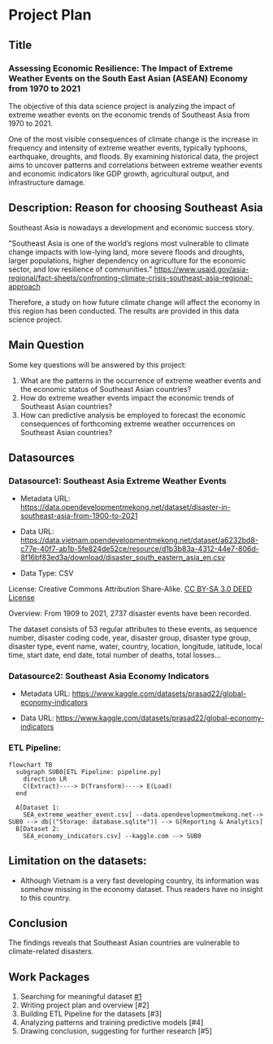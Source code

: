 # Project Plan

## Title
<!-- Give your project a short title. -->
### Assessing Economic Resilience: The Impact of Extreme Weather Events on the South East Asian (ASEAN) Economy from 1970 to 2021
The objective of this data science project is analyzing the impact of extreme weather events on the economic trends of Southeast Asia from 1970 to 2021.

One of the most visible consequences of climate change is the increase in frequency and intensity of extreme weather events, typically typhoons, earthquake, droughts, and floods. By examining historical data, the project aims to uncover patterns and correlations between extreme weather events and economic indicators like GDP growth, agricultural output, and infrastructure damage. 

## Description: Reason for choosing Southeast Asia

Southeast Asia is nowadays a development and economic success story.

"Southeast Asia is one of the world’s regions most vulnerable to climate change impacts with low-lying land, more severe floods and droughts, larger populations, higher dependency on agriculture for the economic sector, and low resilience of communities."  https://www.usaid.gov/asia-regional/fact-sheets/confronting-climate-crisis-southeast-asia-regional-approach

 Therefore, a study on how future climate change will affect the economy in this region has been conducted. The results are provided in this data science project.

<!-- Describe your data science project in max. 200 words. Consider writing about why and how you attempt it. -->

## Main Question
<!-- Think about one main question you want to answer based on the data. -->

Some key questions will be answered by this project:
1. What are the patterns in the occurrence of extreme weather events and the economic status of Southeast Asian countries?
2. How do extreme weather events impact the economic trends of Southeast Asian countries?
3. How can predictive analysis be employed to forecast the economic consequences of forthcoming extreme weather occurrences on Southeast Asian countries?

## Datasources

<!-- Describe each datasources you plan to use in a section. Use the prefic "DatasourceX" where X is the id of the datasource. -->

### Datasource1: Southeast Asia Extreme Weather Events
* Metadata URL: https://data.opendevelopmentmekong.net/dataset/disaster-in-southeast-asia-from-1900-to-2021
* Data URL: https://data.vietnam.opendevelopmentmekong.net/dataset/a6232bd8-c77e-40f7-ab1b-5fe824de52ce/resource/d1b3b83a-4312-44e7-806d-8f16bf83ed3a/download/disaster_south_eastern_asia_en.csv

* Data Type: CSV

License: Creative Commons Attribution Share-Alike. [CC BY-SA 3.0 DEED License](https://creativecommons.org/licenses/by-sa/3.0/)

Overview:
From 1909 to 2021, 2737 disaster events have been recorded. 

The dataset consists of 53 regular attributes to these events, as sequence number, disaster coding code, year, disaster group, disaster type group, disaster type, event name, water, country, location, longitude, latitude, local time, start date, end date, total number of deaths, total losses...


### Datasource2: Southeast Asia Economy Indicators
* Metadata URL: https://www.kaggle.com/datasets/prasad22/global-economy-indicators

* Data URL: https://www.kaggle.com/datasets/prasad22/global-economy-indicators

### ETL Pipeline:
``` mermaid
flowchart TB
  subgraph SUB0[ETL Pipeline: pipeline.py]
    direction LR
    C(Extract)----> D(Transform)----> E(Load)
  end

  A[Dataset 1:
    SEA_extreme_weather_event.csv] --data.opendevelopmentmekong.net--> SUB0 --> db[("Storage: database.sqlite")] --> G[Reporting & Analytics] 
  B[Dataset 2:
    SEA_economy_indicators.csv] --kaggle.com --> SUB0
```
## Limitation on the datasets:
* Although Vietnam is a very fast developing country, its information was somehow missing in the economy dataset. Thus readers have no insight to this country. 

## Conclusion

The findings reveals that Southeast Asian countries are vulnerable to climate-related disasters.

## Work Packages

<!-- List of work packages ordered sequentially, each pointing to an issue with more details. -->

1. Searching for meaningful dataset [#1][i1]
2. Writing project plan and overview [#2]
3. Building ETL Pipeline for the datasets [#3]
4. Analyzing patterns and training predictive models [#4]
5. Drawing conclusion, suggesting for further research [#5]

[i1]: https://github.com/jvalue/made-template/issues/1
